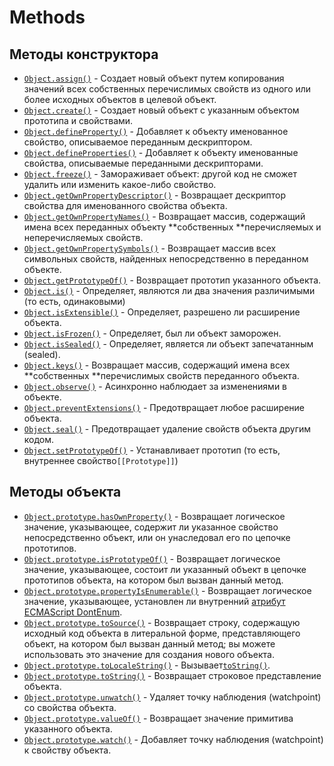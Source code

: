 # Methods

## Методы конструктора

* [`Object.assign()`](https://developer.mozilla.org/ru/docs/Web/JavaScript/Reference/Global_Objects/Object/assign) - Создает новый объект путем копирования значений всех собственных перечислимых свойств из одного или более исходных объектов в целевой объект.
* [`Object.create()`](https://developer.mozilla.org/ru/docs/Web/JavaScript/Reference/Global_Objects/Object/create) - Создает новый объект с указанным объектом прототипа и свойствами.
* [`Object.defineProperty()`](https://developer.mozilla.org/ru/docs/Web/JavaScript/Reference/Global_Objects/Object/defineProperty) - Добавляет к объекту именованное свойство, описываемое переданным дескриптором.
* [`Object.defineProperties()`](https://developer.mozilla.org/ru/docs/Web/JavaScript/Reference/Global_Objects/Object/defineProperties) - Добавляет к объекту именованные свойства, описываемые переданными дескрипторами.
* [`Object.freeze()`](https://developer.mozilla.org/ru/docs/Web/JavaScript/Reference/Global_Objects/Object/freeze) - Замораживает объект: другой код не сможет удалить или изменить какое-либо свойство.
* [`Object.getOwnPropertyDescriptor()`](https://developer.mozilla.org/ru/docs/Web/JavaScript/Reference/Global_Objects/Object/getOwnPropertyDescriptor) - Возвращает дескриптор свойства для именованного свойства объекта.
* [`Object.getOwnPropertyNames()`](https://developer.mozilla.org/ru/docs/Web/JavaScript/Reference/Global_Objects/Object/getOwnPropertyNames) - Возвращает массив, содержащий имена всех переданных объекту **собственных **перечисляемых и неперечисляемых свойств.
* [`Object.getOwnPropertySymbols()`](https://developer.mozilla.org/ru/docs/Web/JavaScript/Reference/Global_Objects/Object/getOwnPropertySymbols) - Возвращает массив всех символьных свойств, найденных непосредственно в переданном объекте.
* [`Object.getPrototypeOf()`](https://developer.mozilla.org/ru/docs/Web/JavaScript/Reference/Global_Objects/Object/getPrototypeOf) - Возвращает прототип указанного объекта.
* [`Object.is()`](https://developer.mozilla.org/ru/docs/Web/JavaScript/Reference/Global_Objects/Object/is) - Определяет, являются ли два значения различимыми \(то есть, одинаковыми\)
* [`Object.isExtensible()`](https://developer.mozilla.org/ru/docs/Web/JavaScript/Reference/Global_Objects/Object/isExtensible) - Определяет, разрешено ли расширение объекта.
* [`Object.isFrozen()`](https://developer.mozilla.org/ru/docs/Web/JavaScript/Reference/Global_Objects/Object/isFrozen) - Определяет, был ли объект заморожен.
* [`Object.isSealed()`](https://developer.mozilla.org/ru/docs/Web/JavaScript/Reference/Global_Objects/Object/isSealed) - Определяет, является ли объект запечатанным \(sealed\).
* [`Object.keys()`](https://developer.mozilla.org/ru/docs/Web/JavaScript/Reference/Global_Objects/Object/keys) - Возвращает массив, содержащий имена всех **собственных **перечислимых свойств переданного объекта.
* [`Object.observe()`](https://developer.mozilla.org/ru/docs/Web/JavaScript/Reference/Global_Objects/Object/observe) - Асинхронно наблюдает за изменениями в объекте.
* [`Object.preventExtensions()`](https://developer.mozilla.org/ru/docs/Web/JavaScript/Reference/Global_Objects/Object/preventExtensions) - Предотвращает любое расширение объекта.
* [`Object.seal()`](https://developer.mozilla.org/ru/docs/Web/JavaScript/Reference/Global_Objects/Object/seal) - Предотвращает удаление свойств объекта другим кодом.
* [`Object.setPrototypeOf()`](https://developer.mozilla.org/ru/docs/Web/JavaScript/Reference/Global_Objects/Object/setPrototypeOf) - Устанавливает прототип \(то есть, внутреннее свойство`[[Prototype]]`\)

## Методы объекта

* [`Object.prototype.hasOwnProperty()`](https://developer.mozilla.org/ru/docs/Web/JavaScript/Reference/Global_Objects/Object/hasOwnProperty) - Возвращает логическое значение, указывающее, содержит ли указанное свойство непосредственно объект, или он унаследовал его по цепочке прототипов.
* [`Object.prototype.isPrototypeOf()`](https://developer.mozilla.org/ru/docs/Web/JavaScript/Reference/Global_Objects/Object/isPrototypeOf) - Возвращает логическое значение, указывающее, состоит ли указанный объект в цепочке прототипов объекта, на котором был вызван данный метод.
* [`Object.prototype.propertyIsEnumerable()`](https://developer.mozilla.org/ru/docs/Web/JavaScript/Reference/Global_Objects/Object/propertyIsEnumerable) - Возвращает логическое значение, указывающее, установлен ли внутренний [атрибут ECMAScript DontEnum](https://developer.mozilla.org/ru/docs/ECMAScript_DontEnum_attribute).
* [`Object.prototype.toSource()`](https://developer.mozilla.org/ru/docs/Web/JavaScript/Reference/Global_Objects/Object/toSource) - Возвращает строку, содержащую исходный код объекта в литеральной форме, представляющего объект, на котором был вызван данный метод; вы можете использовать это значение для создания нового объекта.
* [`Object.prototype.toLocaleString()`](https://developer.mozilla.org/ru/docs/Web/JavaScript/Reference/Global_Objects/Object/toLocaleString) - Вызывает[`toString()`](https://developer.mozilla.org/ru/docs/Web/JavaScript/Reference/Global_Objects/Object/toString).
* [`Object.prototype.toString()`](https://developer.mozilla.org/ru/docs/Web/JavaScript/Reference/Global_Objects/Object/toString) - Возвращает строковое представление объекта.
* [`Object.prototype.unwatch()`](https://developer.mozilla.org/ru/docs/Web/JavaScript/Reference/Global_Objects/Object/unwatch) - Удаляет точку наблюдения \(watchpoint\) со свойства объекта.
* [`Object.prototype.valueOf()`](https://developer.mozilla.org/ru/docs/Web/JavaScript/Reference/Global_Objects/Object/valueOf) - Возвращает значение примитива указанного объекта.
* [`Object.prototype.watch()`](https://developer.mozilla.org/ru/docs/Web/JavaScript/Reference/Global_Objects/Object/watch) - Добавляет точку наблюдения \(watchpoint\) к свойству объекта.

